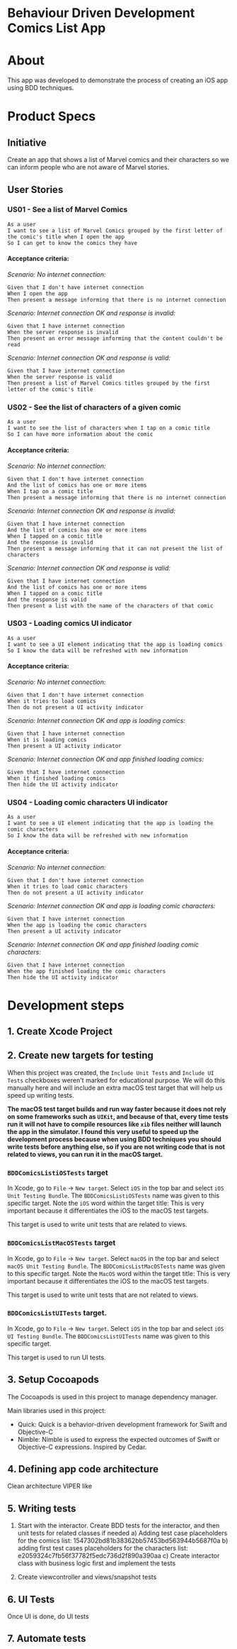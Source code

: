 # Behaviour Driven Development Comics List App

# About
This app was developed to demonstrate the process of creating an iOS app using BDD techniques.

# Product Specs

## Initiative

Create an app that shows a list of Marvel comics and their characters so we can inform people who are not aware of Marvel stories.

## User Stories

### US01 - See a list of Marvel Comics
    As a user
    I want to see a list of Marvel Comics grouped by the first letter of the comic's title when I open the app
    So I can get to know the comics they have

#### Acceptance criteria:

*Scenario: No internet connection:*

    Given that I don't have internet connection
    When I open the app
    Then present a message informing that there is no internet connection

*Scenario: Internet connection OK and response is invalid:*

    Given that I have internet connection
    When the server response is invalid
    Then present an error message informing that the content couldn't be read

*Scenario: Internet connection OK and response is valid:*

    Given that I have internet connection
    When the server response is valid
    Then present a list of Marvel Comics titles grouped by the first letter of the comic's title

### US02 - See the list of characters of a given comic
    As a user
    I want to see the list of characters when I tap on a comic title
    So I can have more information about the comic

#### Acceptance criteria:

*Scenario: No internet connection:*

    Given that I don't have internet connection
    And the list of comics has one or more items
    When I tap on a comic title
    Then present a message informing that there is no internet connection

*Scenario: Internet connection OK and response is invalid:*

    Given that I have internet connection
    And the list of comics has one or more items
    When I tapped on a comic title
    And the response is invalid
    Then present a message informing that it can not present the list of characters

*Scenario: Internet connection OK and response is valid:*

    Given that I have internet connection
    And the list of comics has one or more items
    When I tapped on a comic title
    And the response is valid
    Then present a list with the name of the characters of that comic

### US03 - Loading comics UI indicator
    As a user
    I want to see a UI element indicating that the app is loading comics
    So I know the data will be refreshed with new information

#### Acceptance criteria:

*Scenario: No internet connection:*

    Given that I don't have internet connection
    When it tries to load comics
    Then do not present a UI activity indicator

*Scenario: Internet connection OK and app is loading comics:*

    Given that I have internet connection
    When it is loading comics
    Then present a UI activity indicator

*Scenario: Internet connection OK and app finished loading comics:*

    Given that I have internet connection
    When it finished loading comics
    Then hide the UI activity indicator

### US04 - Loading comic characters UI indicator
    As a user
    I want to see a UI element indicating that the app is loading the comic characters
    So I know the data will be refreshed with new information

#### Acceptance criteria:

*Scenario: No internet connection:*

    Given that I don't have internet connection
    When it tries to load comic characters
    Then do not present a UI activity indicator

*Scenario: Internet connection OK and app is loading comic characters:*

    Given that I have internet connection
    When the app is loading the comic characters
    Then present a UI activity indicator

*Scenario: Internet connection OK and app finished loading comic characters:*

    Given that I have internet connection
    When the app finished loading the comic characters
    Then hide the UI activity indicator

# Development steps

## 1. Create Xcode Project

## 2. Create new targets for testing

When this project was created, the `Include Unit Tests` and `Include UI Tests` checkboxes weren't marked for educational purpose. We will do this manually here and will include an extra macOS test target that will help us speed up writing tests. 

**The macOS test target builds and run way faster because it does not rely on some frameworks such as `UIKit`, and because of that, every time tests run it will not have to compile resources like `xib` files neither will launch the app in the simulator. I found this very useful to speed up the development process because when using BDD techniques you should write tests before anything else, so if you are not writing code that is not related to views, you can run it in the macOS target.**

### `BDDComicsListiOSTests` target
In Xcode, go to `File` -> `New target`. Select `iOS` in the top bar and select `iOS Unit Testing Bundle`. The `BDDComicsListiOSTests` name was given to this specific target. Note the `iOS` word within the target title: This is very important because it differentiates the iOS to the macOS test targets.

This target is used to write unit tests that are related to views.

### `BDDComicsListMacOSTests` target
In Xcode, go to `File` -> `New target`. Select `macOS` in the top bar and select `macOS Unit Testing Bundle`. The `BDDComicsListMacOSTests` name was given to this specific target. Note the `MacOS` word within the target title: This is very important because it differentiates the iOS to the macOS test targets.

This target is used to write unit tests that are not related to views.

### `BDDComicsListUITests` target.
In Xcode, go to `File` -> `New target`. Select `iOS` in the top bar and select `iOS UI Testing Bundle`. The `BDDComicsListUITests` name was given to this specific target.

This target is used to run UI tests.

## 3. Setup Cocoapods

The Cocoapods is used in this project to manage dependency manager. 

Main libraries used in this project:
- Quick: Quick is a behavior-driven development framework for Swift and Objective-C
- Nimble: Nimble is used to express the expected outcomes of Swift or Objective-C expressions. Inspired by Cedar. 

## 4. Defining app code architecture

Clean architecture VIPER like

## 5. Writing tests

1. Start with the interactor. Create BDD tests for the interactor, and then unit tests for related classes if needed
  a) Adding test case placeholders for the comics list: 1547302bd81b38362bb57453bd563944b5687f0a
  b) adding first test cases placeholders for the characters list: e2059324c7fb56f37782f5edc736d2f890a390aa
  c) Create interactor class with business logic first and implement the tests
  
2. Create viewcontroller and views/snapshot tests

## 6. UI Tests
Once UI is done, do UI tests

## 7. Automate tests
